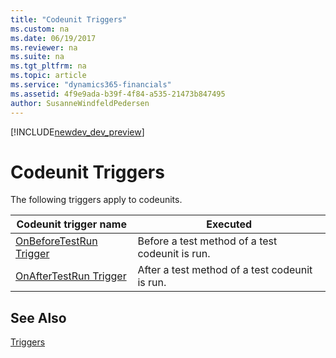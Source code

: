 ```yaml
---
title: "Codeunit Triggers"
ms.custom: na
ms.date: 06/19/2017
ms.reviewer: na
ms.suite: na
ms.tgt_pltfrm: na
ms.topic: article
ms.service: "dynamics365-financials"
ms.assetid: 4f9e9ada-b39f-4f84-a535-21473b847495
author: SusanneWindfeldPedersen
---
```


[!INCLUDE[newdev_dev_preview](../includes/newdev_dev_preview.md)]

# Codeunit Triggers
The following triggers apply to codeunits.  

|Codeunit trigger name|Executed|  
|---------------------------|--------------|  
|[OnBeforeTestRun Trigger](devenv-onbeforetestrun-trigger.md)|Before a test method of a test codeunit is run.|  
|[OnAfterTestRun Trigger](devenv-onaftertestrun-trigger.md)|After a test method of a test codeunit is run.|  

## See Also  
 [Triggers](devenv-triggers.md)  
 <!--
 [Testing the Application](../testing-the-application.md)   
 [How to: Create Test Codeunits and Test Methods](../devenv-how-to-create-test-codeunits-and-test-methods.md) -->
